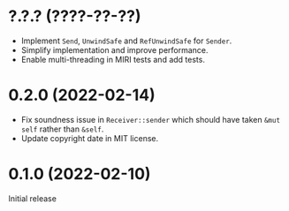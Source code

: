 # ?.?.? (????-??-??)

- Implement `Send`, `UnwindSafe` and `RefUnwindSafe` for `Sender`.
- Simplify implementation and improve performance.
- Enable multi-threading in MIRI tests and add tests.

# 0.2.0 (2022-02-14)

- Fix soundness issue in `Receiver::sender` which should have taken `&mut self`
  rather than `&self`.
- Update copyright date in MIT license.

# 0.1.0 (2022-02-10)

Initial release
